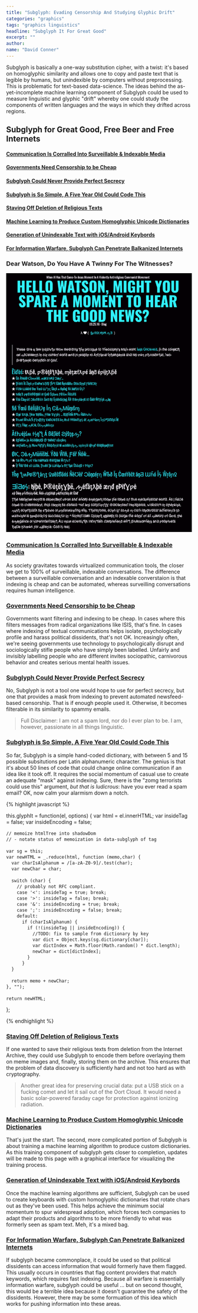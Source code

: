 ```yaml
---
title: "Subglyph: Evading Censorship And Studying Glyphic Drift"
categories: "graphics"
tags: "graphics linguistics"
headline: "Subglyph It For Great Good"
excerpt: ""
author:
name: "David Conner"
---
```


Subglyph is basically a one-way substitution cipher, with a twist:
it's based on homoglyphic similarity and allows one to copy and paste
text that is legible by humans, but unindexible by computers without
preprocessing. This is problematic for text-based data-science. The
ideas behind the as-yet-incomplete machine learning component of
Subglyph could be used to measure linguistic and glyphic "drift"
whereby one could study the components of written languages and the
ways in which they drifted across regions.

## Subglyph for Great Good, Free Beer and Free Internets

#### [Communication Is Corralled Into Surveillable & Indexable Media](#communication-is-corralled-into-surveillable-and-indexable-media)

#### [Governments Need Censorship to be Cheap](#governments-need-censorship-to-be-cheap)

#### [Subglyph Could Never Provide Perfect Secrecy](#subglyph-could-never-provide-perfect-secrecy)

#### [Subglyph is So Simple, A Five Year Old Could Code This](#subglyph-is-so-simple-a-five-year-old-could-code-this)

#### [Staving Off Deletion of Religious Texts](#staving-off-deletion-of-religious-texts)

#### [Machine Learning to Produce Custom Homoglyphic Unicode Dictionaries](#machine-learning-to-produce-custom-homoglypic-unicode-dictionaries)

#### [Generation of Unindexable Text with iOS/Android Keybords](#generation-of-unindexable-text-with-ios-android-keyboards)

#### [For Information Warfare, Subglyph Can Penetrate Balkanized Internets](#for-information-warfare-subglyph-can-penetrate-balkanized-internets)

### Dear Watson, Do You Have A Twinny For The Witnesses?

![Dear Watson, Do You Have A Twinny For The Witnesses](/img/graphics/2017-02-19-subglyph-evading-censorship-and-studying-glyphic-drift/dear-watson-do-you-have-a-twenty-for-the-witnesses.png)

<a name="communication-is-corralled-into-surveillable-and-indexable-media" />

### [Communication Is Corralled Into Surveillable & Indexable Media](#communication-is-corralled-into-surveillable-and-indexable-media)

As society gravitates towards virtualized communication tools, the
closer we get to 100% of surveillable, indexable conversations. The
difference between a surveillable conversation and an indexable
converstaion is that indexing is cheap and can be automated, whereas
surveilling conversations requires human intelligence.

<a name="governments-need-censorship-to-be-cheap" />

### [Governments Need Censorship to be Cheap](#governments-need-censorship-to-be-cheap)

Governments want filtering and indexing to be cheap. In cases where
this filters messages from radical organizations like ISIS, that's
fine. In cases where indexing of textual communications helps isolate,
psychologically profile and harass political dissidents, that's not
OK. Increasingly often, we're seeing governments use technology to
psychologically disrupt and sociologically stifle people who have
simply been labelled. Unfairly and invisibly labelling people who are
different invites sociopathic, carnivorous behavior and creates
serious mental health issues.

<a name="subglyph-could-never-provide-perfect-secrecy" />

### [Subglyph Could Never Provide Perfect Secrecy](#subglyph-could-never-provide-perfect-secrecy)

No, Subglyph is not a tool one would hope to use for perfect secrecy,
but one that provides a mask from indexing to prevent automated
newsfeed-based censorship. That is if enough people used
it. Otherwise, it becomes filterable in its similarity to spammy
emails.

> Full Disclaimer: I am not a spam lord, nor do I ever plan to be. I
> am, however, passionate in all things linguistic.

<a name="subglyph-is-so-simple-a-five-year-old-could-code-this" />

### [Subglyph is So Simple, A Five Year Old Could Code This](#subglyph-is-so-simple-a-five-year-old-could-code-this)

So far, Subglyph is a simple hand-coded dictionary, with between 5 and
15 possible subsitutions per Latin alphanumeric character. The genius
is that it's about 50 lines of code that could change online
communication if an idea like it took off. It requires the social
momentum of casual use to create an adequate "mask" against
indexing. Sure, there is the "zomg terrorists could use this"
argument, *but that is ludicrous*: have you ever read a spam email?
OK, now calm your alarmism down a notch.

{% highlight javascript %}

  this.glyphIt = function(el, options) {
    var html = el.innerHTML;
    var insideTag = false;
    var insideEncoding = false;

    // memoize htmlTree into shadowDom
    // - notate status of memoization in data-subglyph of tag

    var sg = this;
    var newHTML = _.reduce(html, function (memo,char) {
      var charIsAlphanum = /[a-zA-Z0-9]/.test(char);
      var newChar = char;

      switch (char) {
        // probably not RFC compliant.
        case '<': insideTag = true; break;
        case '>': insideTag = false; break;
        case '&': insideEncoding = true; break;
        case ';': insideEncoding = false; break;
        default:
          if (charIsAlphanum) {
            if (!(insideTag || insideEncoding)) {
              //TODO: fix to sample from dictionary by key
              var dict = Object.keys(sg.dictionary[char]);
              var dictIndex = Math.floor(Math.random() * dict.length);
              newChar = dict[dictIndex];
            }
          }
      }

      return memo + newChar;
    }, "");

    return newHTML;
  };

{% endhighlight %}

<a name="staving-off-deletion-of-religious-texts" />

### [Staving Off Deletion of Religious Texts](#staving-off-deletion-of-religious-texts)

If one wanted to save their religious texts from deletion from the
Internet Archive, they could use Subglyph to encode them before
overlaying them on meme images and, finally, storing them on the
archive. This ensures that the problem of data discovery is
sufficiently hard and not too hard as with cryptography.

> Another great idea for preserving crucial data: put a USB stick on a
> fucking comet and let it sail out of the Oort Cloud. It would need a
> basic solar-powered faraday cage for protection against ionizing
> radiation.

<a name="machine-learning-to-produce-custom-homoglypic-unicode-dictionaries" />

### [Machine Learning to Produce Custom Homoglyphic Unicode Dictionaries](#machine-learning-to-produce-custom-homoglypic-unicode-dictionaries)

That's just the start. The second, more complicated portion of
Subglyph is about training a machine learning algorithm to produce
custom dictionaries. As this training component of subglyph gets
closer to completion, updates will be made to this page with a
graphical interface for visualizing the training process.

<a name="generation-of-unindexable-text-with-ios-android-keyboards" />

### [Generation of Unindexable Text with iOS/Android Keybords](#generation-of-unindexable-text-with-ios-android-keyboards)

Once the machine learning algorithms are sufficient, Subglyph can be
used to create keyboards with custom homoglyphic dictionaries that
rotate chars out as they've been used. This helps achieve the minimum
social momentum to spur widespread adoption, which forces tech
companies to adapt their products and algorithms to be more friendly
to what was formerly seen as spam text. Meh, it's a mixed bag.

<a name="for-information-warfare-subglyph-can-penetrate-balkanized-internets" />

### [For Information Warfare, Subglyph Can Penetrate Balkanized Internets](#for-information-warfare-subglyph-can-penetrate-balkanized-internets)

If subglyph became commonplace, it could be used so that political
dissidents can access information that would formerly have them
flagged. This usually occurs in countries that flag content providers
that match keywords, which requires fast indexing. Because all warfare
is essentially information warfare, subglyph could be useful ... but
on second thought, this would be a terrible idea because it doesn't
guarantee the safety of the dissidents. However, there may be some
formuation of this idea which works for pushing information into these
areas.
